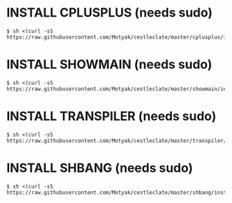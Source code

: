 # INSTALL CPLUSPLUS (needs sudo)
```console
$ sh <(curl -sS https://raw.githubusercontent.com/Motyak/cestleclate/master/cplusplus/install.sh)
```

# INSTALL SHOWMAIN (needs sudo)
```console
$ sh <(curl -sS https://raw.githubusercontent.com/Motyak/cestleclate/master/showmain/install.sh)
```

# INSTALL TRANSPILER (needs sudo)
```console
$ sh <(curl -sS https://raw.githubusercontent.com/Motyak/cestleclate/master/transpiler/install.sh)
```

# INSTALL SHBANG (needs sudo)
```console
$ sh <(curl -sS https://raw.githubusercontent.com/Motyak/cestleclate/master/shbang/install.sh)
```